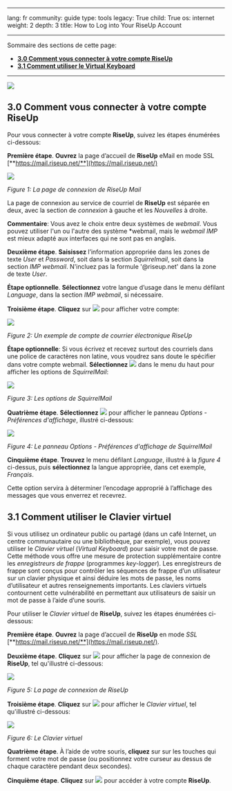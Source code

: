 

---

lang: fr
community: guide
type: tools
legacy: True
child: True
os: internet
weight: 2
depth: 3
title: How to Log into Your RiseUp Account

---

Sommaire des sections de cette page:

- [**3.0 Comment vous connecter à votre compte RiseUp**](#3.0)
- [**3.1 Comment utiliser le Virtual Keyboard**](#3.1)

-------

![](/sbox/screen/riseup-en/00.png)

<a name="3.0"></a>
## 3.0 Comment vous connecter à votre compte RiseUp ##

Pour vous connecter à votre compte **RiseUp**, suivez les étapes énumérées ci-dessous:

**Première étape**. **Ouvrez** la page d’accueil de **RiseUp** eMail en mode SSL [**https://mail.riseup.net/**](https://mail.riseup.net/)

![](/sbox/screen/riseup-fr/14.png)

*Figure 1: La page de connexion de RiseUp Mail*

La page de connexion au service de courriel de **RiseUp** est séparée en deux, avec la section de *connexion* à gauche et les *Nouvelles* à droite.

**Commentaire**: Vous avez le choix entre deux systèmes de *webmail*. Vous pouvez utiliser l'un ou l'autre des système *webmail, mais le *webmail IMP* est mieux adapté aux interfaces qui ne sont pas en anglais.

**Deuxième étape**. **Saisissez** l’information appropriée dans les zones de texte *User* et *Password*, soit dans la section *Squirrelmail*, soit dans la section *IMP webmail*. N'incluez pas la formule '@riseup.net' dans la zone de texte *User*. 

**Étape optionnelle**. **Sélectionnez** votre langue d’usage dans le menu défilant *Language*, dans la section *IMP webmail*, si nécessaire.  

**Troisième étape**. **Cliquez** sur ![](/sbox/screen/riseup-fr/15.png) pour afficher votre compte:

![](/sbox/screen/riseup-fr/16.png)

*Figure 2: Un exemple de compte de courrier électronique RiseUp*

**Étape optionnelle**: Si vous écrivez et recevez surtout des courriels dans une police de caractères non latine, vous voudrez sans doute le spécifier dans votre compte webmail. **Sélectionnez** ![](/sbox/screen/riseup-fr/17.png) dans le menu du haut pour afficher les options de *SquirrelMail*:

![](/sbox/screen/riseup-fr/18.png)

*Figure 3: Les options de SquirrelMail*

**Quatrième étape**. **Sélectionnez** ![](/sbox/screen/riseup-fr/19.png) pour afficher le panneau *Options - Préférences d'affichage*, illustré ci-dessous:

![](/sbox/screen/riseup-fr/20.png)

*Figure 4: Le panneau Options - Préférences d'affichage de SquirrelMail*

**Cinquième étape**. **Trouvez** le menu défilant *Language*, illustré à la *figure 4* ci-dessus, puis **sélectionnez** la langue appropriée, dans cet exemple,  *Français*. 

Cette option servira à déterminer l’encodage approprié à l’affichage des messages que vous enverrez et recevrez. 

<a name="3.1"></a>
## 3.1 Comment utiliser le Clavier virtuel ##

Si vous utilisez un ordinateur public ou partagé (dans un café Internet, un centre communautaire ou une bibliothèque, par exemple), vous pouvez utiliser le *Clavier virtuel* (*Virtual Keyboard*) pour saisir votre mot de passe. Cette méthode vous offre une mesure de protection supplémentaire contre les *enregistreurs de frappe* (programmes *key-logger*). Les enregistreurs de frappe sont conçus pour contrôler les séquences de frappe d’un utilisateur sur un clavier physique et ainsi déduire les mots de passe, les noms d’utilisateur et autres renseignements importants. Les claviers virtuels contournent cette vulnérabilité en permettant aux utilisateurs de saisir un mot de passe à l’aide d’une souris. 

Pour utiliser le *Clavier virtuel* de **RiseUp**, suivez les étapes énumérées ci-dessous: 

**Première étape**. **Ouvrez** la page d’accueil de **RiseUp** en mode *SSL* [**https://mail.riseup.net/**](https://mail.riseup.net/).

**Deuxième étape**. **Cliquez** sur ![](/sbox/screen/riseup-fr/21.png) pour afficher la page de connexion de **RiseUp**, tel qu'illustré ci-dessous:  

![](/sbox/screen/riseup-fr/22.png)

*Figure 5: La page de connexion de RiseUp*

**Troisième étape**. **Cliquez** sur ![](/sbox/screen/riseup-fr/23.png) pour afficher le *Clavier virtuel*, tel qu'illustré ci-dessous:

![](/sbox/screen/riseup-fr/24.png)

*Figure 6: Le Clavier virtuel*

**Quatrième étape**. À l’aide de votre souris, **cliquez** sur sur les touches qui forment votre mot de passe (ou positionnez votre curseur au dessus de chaque caractère pendant deux secondes). 

**Cinquième étape**. **Cliquez** sur ![](/sbox/screen/riseup-fr/15.png) pour accéder à votre compte **RiseUp**.


